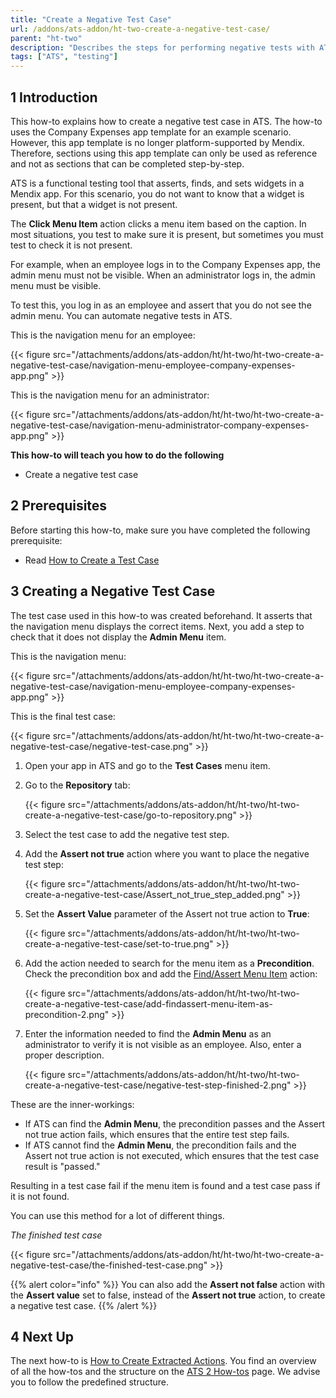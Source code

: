 ```yaml
---
title: "Create a Negative Test Case"
url: /addons/ats-addon/ht-two-create-a-negative-test-case/
parent: "ht-two"
description: "Describes the steps for performing negative tests with ATS."
tags: ["ATS", "testing"]
---
```


## 1 Introduction

This how-to explains how to create a negative test case in ATS. The how-to uses the Company Expenses app template for an example scenario. However, this app template is no longer platform-supported by Mendix. Therefore, sections using this app template can only be used as reference and not as sections that can be completed step-by-step.

ATS is a functional testing tool that asserts, finds, and sets widgets in a Mendix app. For this scenario, you do not want to know that a widget is present, but that a widget is not present.

The **Click Menu Item** action clicks a menu item based on the caption. In most situations, you test to make sure it is present, but sometimes you must test to check it is not present.

For example, when an employee logs in to the Company Expenses app, the admin menu must not be visible. When an administrator logs in, the admin menu must be visible. 

To test this, you log in as an employee and assert that you do not see the admin menu. You can automate negative tests in ATS.

This is the navigation menu for an employee:

{{< figure src="/attachments/addons/ats-addon/ht/ht-two/ht-two-create-a-negative-test-case/navigation-menu-employee-company-expenses-app.png" >}}

This is the navigation menu for an administrator:

{{< figure src="/attachments/addons/ats-addon/ht/ht-two/ht-two-create-a-negative-test-case/navigation-menu-administrator-company-expenses-app.png" >}}

**This how-to will teach you how to do the following**

* Create a negative test case

## 2 Prerequisites

Before starting this how-to, make sure you have completed the following prerequisite:

* Read [How to Create a Test Case](/addons/ats-addon/ht-two-create-a-test-case/)

## 3 Creating a Negative Test Case

The test case used in this how-to was created beforehand. It asserts that the navigation menu displays the correct items. Next, you add a step to check that it does not display the **Admin Menu** item.

This is the navigation menu:

{{< figure src="/attachments/addons/ats-addon/ht/ht-two/ht-two-create-a-negative-test-case/navigation-menu-employee-company-expenses-app.png" >}}

This is the final test case:

{{< figure src="/attachments/addons/ats-addon/ht/ht-two/ht-two-create-a-negative-test-case/negative-test-case.png" >}}

1. Open your app in ATS and go to the **Test Cases** menu item.
2.  Go to the **Repository** tab:

	{{< figure src="/attachments/addons/ats-addon/ht/ht-two/ht-two-create-a-negative-test-case/go-to-repository.png" >}}

3. Select the test case to add the negative test step.
4.  Add the **Assert not true** action where you want to place the negative test step:

	{{< figure src="/attachments/addons/ats-addon/ht/ht-two/ht-two-create-a-negative-test-case/Assert_not_true_step_added.png" >}}

5.  Set the **Assert Value** parameter of the Assert not true action to **True**:

	{{< figure src="/attachments/addons/ats-addon/ht/ht-two/ht-two-create-a-negative-test-case/set-to-true.png" >}}

6.  Add the action needed to search for the menu item as a **Precondition**. Check the precondition box and add the [Find/Assert Menu Item](/addons/ats-addon/rg-one-findassert-menu-item/) action:

	{{< figure src="/attachments/addons/ats-addon/ht/ht-two/ht-two-create-a-negative-test-case/add-findassert-menu-item-as-precondition-2.png" >}}

7.  Enter the information needed to find the **Admin Menu** as an administrator to verify it is not visible as an employee. Also, enter a proper description.

	{{< figure src="/attachments/addons/ats-addon/ht/ht-two/ht-two-create-a-negative-test-case/negative-test-step-finished-2.png" >}}

These are the inner-workings:

* If ATS can find the **Admin Menu**, the precondition passes and the Assert not true action fails, which ensures that the entire test step fails.
* If ATS cannot find the **Admin Menu**, the precondition fails and the Assert not true action is not executed, which ensures that the test case result is "passed."

Resulting in a test case fail if the menu item is found and a test case pass if it is not found. 

You can use this method for a lot of different things. 

_The finished test case_

{{< figure src="/attachments/addons/ats-addon/ht/ht-two/ht-two-create-a-negative-test-case/the-finished-test-case.png" >}}

 {{% alert color="info" %}}
You can also add the **Assert not false** action with the **Assert value** set to false, instead of the **Assert not true** action, to create a negative test case.
  {{% /alert %}}

## 4 Next Up

The next how-to is [How to Create Extracted Actions](/addons/ats-addon/ht-two-create-extracted-actions/). You find an overview of all the how-tos and the structure on the [ATS 2 How-tos](/addons/ats-addon/ht-two/) page. We advise you to follow the predefined structure.
